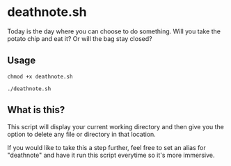 # deathnote.sh
Today is the day where you can choose to do something. Will you take the potato chip and eat it? Or will the bag stay closed?

## Usage
```
chmod +x deathnote.sh
```
```
./deathnote.sh
```

## What is this?
This script will display your current working directory and then give you the option to delete any file or directory in that location.

If you would like to take this a step further, feel free to set an alias for "deathnote" and have it run this script everytime so it's more immersive.
